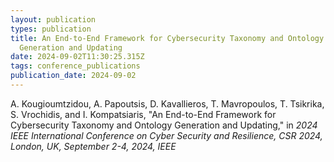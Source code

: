 ```yaml
---
layout: publication
types: publication
title: An End-to-End Framework for Cybersecurity Taxonomy and Ontology
  Generation and Updating
date: 2024-09-02T11:30:25.315Z
tags: conference_publications
publication_date: 2024-09-02
---
```

<!--StartFragment-->

A. Kougioumtzidou, A. Papoutsis, D. Kavallieros, T. Mavropoulos, T. Tsikrika, S. Vrochidis, and I. Kompatsiaris, "An End-to-End Framework for Cybersecurity Taxonomy and Ontology Generation and Updating," in *2024 IEEE International Conference on Cyber Security and Resilience, CSR 2024, London, UK, September 2-4, 2024, IEEE*

<!--EndFragment-->